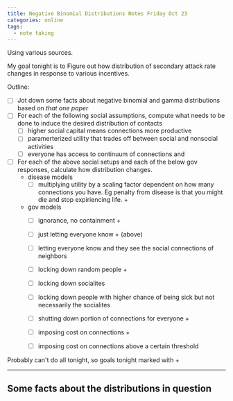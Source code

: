 ```yaml
---
title: Negative Binomial Distributions Notes Friday Oct 23
categories: online
tags:
  - note taking
---
```


Using various sources.

My goal tonight is to Figure out how distribution of secondary attack rate changes in response to various incentives.

Outline:

- [ ] Jot down some facts about negative binomial and gamma distributions based on *that one paper*
- [ ] For each of the following social assumptions, compute what needs to be done to induce the desired distribution of contacts
  - [ ] higher social capital means connections more productive
  - [ ] paramerterized utility that trades off between social and nonsocial activities
  - [ ] everyone has access to continuum of connections and
- [ ] For each of the above social setups and each of the below gov responses, calculate how distribution changes.
  - disease models
    - [ ] multiplying utility by a scaling factor dependent on how many connections you have. Eg penalty from disease is that you might die and stop expiriencing life. +
  - gov models
    - [ ] ignorance, no containment +
    - [ ] just letting everyone know + (above)
    - [ ] letting everyone know and they see the social connections of neighbors 
    - [ ] locking down random people +
    - [ ] locking down socialites
    - [ ] locking down people with higher chance of being sick but not necessarily the socialites
    - [ ] shutting down portion of connections for everyone +
    - [ ] imposing cost on connections +
    - [ ] imposing cost on connections above a certain threshold


Probably can't do all tonight, so goals tonight marked with +

---

## Some facts about the distributions in question



